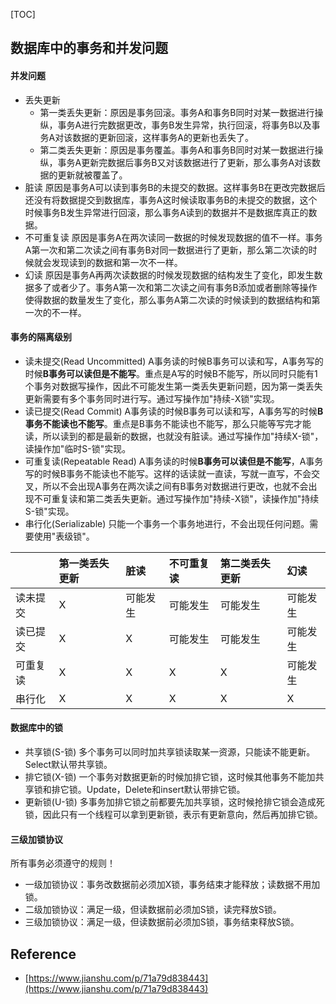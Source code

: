 [TOC]
## 数据库中的事务和并发问题

#### 并发问题
* 丢失更新
	* 第一类丢失更新：原因是事务回滚。事务A和事务B同时对某一数据进行操纵，事务A进行完数据更改，事务B发生异常，执行回滚，将事务B以及事务A对该数据的更新回滚，这样事务A的更新也丢失了。
	* 第二类丢失更新：原因是事务覆盖。事务A和事务B同时对某一数据进行操纵，事务A更新完数据后事务B又对该数据进行了更新，那么事务A对该数据的更新就被覆盖了。
* 脏读
原因是事务A可以读到事务B的未提交的数据。这样事务B在更改完数据后还没有将数据提交到数据库，事务A这时候读取事务B的未提交的数据，这个时候事务B发生异常进行回滚，那么事务A读到的数据并不是数据库真正的数据。
* 不可重复读
原因是事务A在两次读同一数据的时候发现数据的值不一样。事务A第一次和第二次读之间有事务B对同一数据进行了更新，那么第二次读的时候就会发现读到的数据和第一次不一样。
* 幻读
原因是事务A再两次读数据的时候发现数据的结构发生了变化，即发生数据多了或者少了。事务A第一次和第二次读之间有事务B添加或者删除等操作使得数据的数量发生了变化，那么事务A第二次读的时候读到的数据结构和第一次的不一样。

#### 事务的隔离级别
* 读未提交(Read Uncommitted)
A事务读的时候B事务可以读和写，A事务写的时候**B事务可以读但是不能写**。重点是A写的时候B不能写，所以同时只能有1个事务对数据写操作，因此不可能发生第一类丢失更新问题，因为第一类丢失更新需要有多个事务同时进行写。通过写操作加"持续-X锁"实现。
* 读已提交(Read Commit)
A事务读的时候B事务可以读和写，A事务写的时候**B事务不能读也不能写**。重点是B事务不能读也不能写，那么只能等写完才能读，所以读到的都是最新的数据，也就没有脏读。通过写操作加"持续X-锁"，读操作加"临时S-锁"实现。
* 可重复读(Repeatable Read)
A事务读的时候**B事务可以读但是不能写**，A事务写的时候B事务不能读也不能写。这样的话读就一直读，写就一直写，不会交叉，所以不会出现A事务在两次读之间有B事务对数据进行更改，也就不会出现不可重复读和第二类丢失更新。通过写操作加"持续-X锁"，读操作加"持续S-锁"实现。
* 串行化(Serializable)
只能一个事务一个事务地进行，不会出现任何问题。需要使用"表级锁"。

||第一类丢失更新|脏读|不可重复读|第二类丢失更新|幻读|
|:-|:-|:-|:-|:-|:-|
|读未提交|X|可能发生|可能发生|可能发生|可能发生|
|读已提交|X|X|可能发生|可能发生|可能发生|
|可重复读|X|X|X|X|可能发生|
|串行化|X|X|X|X|X|

#### 数据库中的锁
* 共享锁(S-锁)
多个事务可以同时加共享锁读取某一资源，只能读不能更新。Select默认带共享锁。
* 排它锁(X-锁)
一个事务对数据更新的时候加排它锁，这时候其他事务不能加共享锁和排它锁。Update，Delete和insert默认带排它锁。
* 更新锁(U-锁)
多事务加排它锁之前都要先加共享锁，这时候抢排它锁会造成死锁，因此只有一个线程可以拿到更新锁，表示有更新意向，然后再加排它锁。

#### 三级加锁协议
所有事务必须遵守的规则！
* 一级加锁协议：事务改数据前必须加X锁，事务结束才能释放；读数据不用加锁。
* 二级加锁协议：满足一级，但读数据前必须加S锁，读完释放S锁。
* 三级加锁协议：满足一级，但读数据前必须加S锁，事务结束释放S锁。

## Reference
* [https://www.jianshu.com/p/71a79d838443](https://www.jianshu.com/p/71a79d838443)